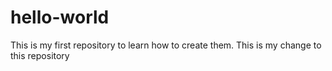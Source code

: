 # hello-world
This is my first repository to learn how to create them.
This is my change to this repository
